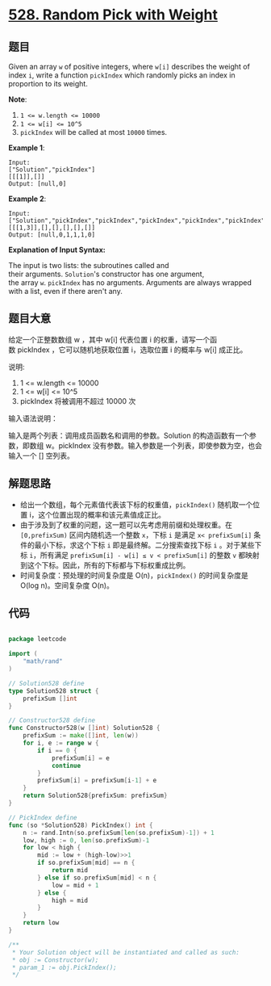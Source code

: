 # [528. Random Pick with Weight](https://leetcode.com/problems/random-pick-with-weight/)


## 题目

Given an array `w` of positive integers, where `w[i]` describes the weight of index `i`, write a function `pickIndex` which randomly picks an index in proportion to its weight.

**Note**:

1. `1 <= w.length <= 10000`
2. `1 <= w[i] <= 10^5`
3. `pickIndex` will be called at most `10000` times.

**Example 1**:

    Input: 
    ["Solution","pickIndex"]
    [[[1]],[]]
    Output: [null,0]

**Example 2**:

    Input: 
    ["Solution","pickIndex","pickIndex","pickIndex","pickIndex","pickIndex"]
    [[[1,3]],[],[],[],[],[]]
    Output: [null,0,1,1,1,0]

**Explanation of Input Syntax:**

The input is two lists: the subroutines called and their arguments. `Solution`'s constructor has one argument, the array `w`. `pickIndex` has no arguments. Arguments are always wrapped with a list, even if there aren't any.


## 题目大意

给定一个正整数数组 w ，其中 w[i] 代表位置 i 的权重，请写一个函数 pickIndex ，它可以随机地获取位置 i，选取位置 i 的概率与 w[i] 成正比。

说明:

1. 1 <= w.length <= 10000
2. 1 <= w[i] <= 10^5
3. pickIndex 将被调用不超过 10000 次


输入语法说明：

输入是两个列表：调用成员函数名和调用的参数。Solution 的构造函数有一个参数，即数组 w。pickIndex 没有参数。输入参数是一个列表，即使参数为空，也会输入一个 [] 空列表。



## 解题思路

- 给出一个数组，每个元素值代表该下标的权重值，`pickIndex()` 随机取一个位置 i，这个位置出现的概率和该元素值成正比。
- 由于涉及到了权重的问题，这一题可以先考虑用前缀和处理权重。在 `[0,prefixSum)` 区间内随机选一个整数 `x`，下标 `i` 是满足 `x< prefixSum[i]` 条件的最小下标，求这个下标 `i` 即是最终解。二分搜索查找下标 `i` 。对于某些下标 `i`，所有满足 `prefixSum[i] - w[i] ≤ v < prefixSum[i]` 的整数 `v` 都映射到这个下标。因此，所有的下标都与下标权重成比例。
- 时间复杂度：预处理的时间复杂度是 O(n)，`pickIndex()` 的时间复杂度是 O(log n)。空间复杂度 O(n)。


## 代码

```go

package leetcode

import (
	"math/rand"
)

// Solution528 define
type Solution528 struct {
	prefixSum []int
}

// Constructor528 define
func Constructor528(w []int) Solution528 {
	prefixSum := make([]int, len(w))
	for i, e := range w {
		if i == 0 {
			prefixSum[i] = e
			continue
		}
		prefixSum[i] = prefixSum[i-1] + e
	}
	return Solution528{prefixSum: prefixSum}
}

// PickIndex define
func (so *Solution528) PickIndex() int {
	n := rand.Intn(so.prefixSum[len(so.prefixSum)-1]) + 1
	low, high := 0, len(so.prefixSum)-1
	for low < high {
		mid := low + (high-low)>>1
		if so.prefixSum[mid] == n {
			return mid
		} else if so.prefixSum[mid] < n {
			low = mid + 1
		} else {
			high = mid
		}
	}
	return low
}

/**
 * Your Solution object will be instantiated and called as such:
 * obj := Constructor(w);
 * param_1 := obj.PickIndex();
 */

```